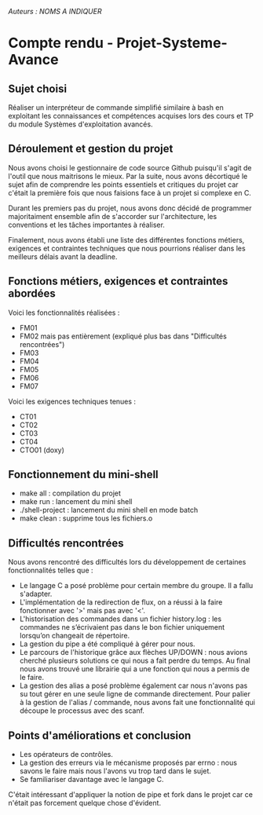 *Auteurs : NOMS A INDIQUER*

# Compte rendu - Projet-Systeme-Avance

## Sujet choisi

Réaliser un interpréteur de commande simplifié similaire à bash en exploitant les connaissances et compétences acquises lors des cours et TP du module Systèmes d'exploitation avancés.

## Déroulement et gestion du projet

Nous avons choisi le gestionnaire de code source Github puisqu'il s'agit de l'outil que nous maitrisons le mieux.
Par la suite, nous avons décortiqué le sujet afin de comprendre les points essentiels et critiques du projet car c'était la première fois que nous faisions face à un projet si complexe en C.

Durant les premiers pas du projet, nous avons donc décidé de programmer majoritaiment ensemble afin de s'accorder sur l'architecture, les conventions et les tâches importantes à réaliser.

Finalement, nous avons établi une liste des différentes fonctions métiers, exigences et contraintes techniques que nous pourrions réaliser dans les meilleurs délais avant la deadline. 

## Fonctions métiers, exigences et contraintes abordées

Voici les fonctionnalités réalisées : 
- FM01
- FM02 mais pas entièrement (expliqué plus bas dans "Difficultés rencontrées")
- FM03
- FM04
- FM05
- FM06
- FM07

Voici les exigences techniques tenues : 
- CT01
- CT02
- CT03
- CT04
- CTO01 (doxy)

## Fonctionnement du mini-shell

- make all : compilation du projet
- make run : lancement du mini shell
- ./shell-project <cmd> : lancement du mini shell en mode batch
- make clean : supprime tous les fichiers.o

## Difficultés rencontrées

Nous avons rencontré des difficultés lors du développement de certaines fonctionnalités telles que : 
- Le langage C a posé problème pour certain membre du groupe. Il a fallu s'adapter.
- L'implémentation de la redirection de flux, on a réussi à la faire fonctionner avec '>' mais pas avec '<'.
- L'historisation des commandes dans un fichier history.log : les commandes ne s’écrivaient pas dans le bon fichier uniquement lorsqu’on changeait de répertoire. 
- La gestion du pipe a été compliqué à gérer pour nous.
- Le parcours de l'historique grâce aux flèches UP/DOWN : nous avions cherché plusieurs solutions ce qui nous a fait perdre du temps. Au final nous avons trouvé une librairie qui a une fonction qui nous a permis de le faire.
- La gestion des alias a posé problème également car nous n'avons pas su tout gérer en une seule ligne de commande directement. Pour palier à la gestion de l'alias / commande, nous avons fait une fonctionnalité qui découpe le processus avec des scanf.


## Points d'améliorations et conclusion

- Les opérateurs de contrôles. 
- La gestion des erreurs via le mécanisme proposés par errno : nous savons le faire mais nous l'avons vu trop tard dans le sujet. 
- Se familiariser davantage avec le langage C.

C'était intéressant d'appliquer la notion de pipe et fork dans le projet car ce n'était pas forcement quelque chose d'évident.